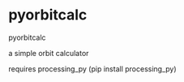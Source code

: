 # pyorbitcalc
pyorbitcalc

a simple orbit calculator 

requires processing_py (pip install processing_py)
